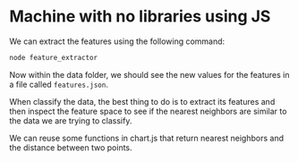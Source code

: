 # Machine with no libraries using JS

We can extract the features using the following command:

```bash
node feature_extractor
```

Now within the data folder, we should see the new values for the features in a file called `features.json`.

When classify the data, the best thing to do is to extract its features and then inspect the feature space to see if the nearest neighbors are similar to the data we are trying to classify.

We can reuse some functions in chart.js that return nearest neighbors and the distance between two points.
